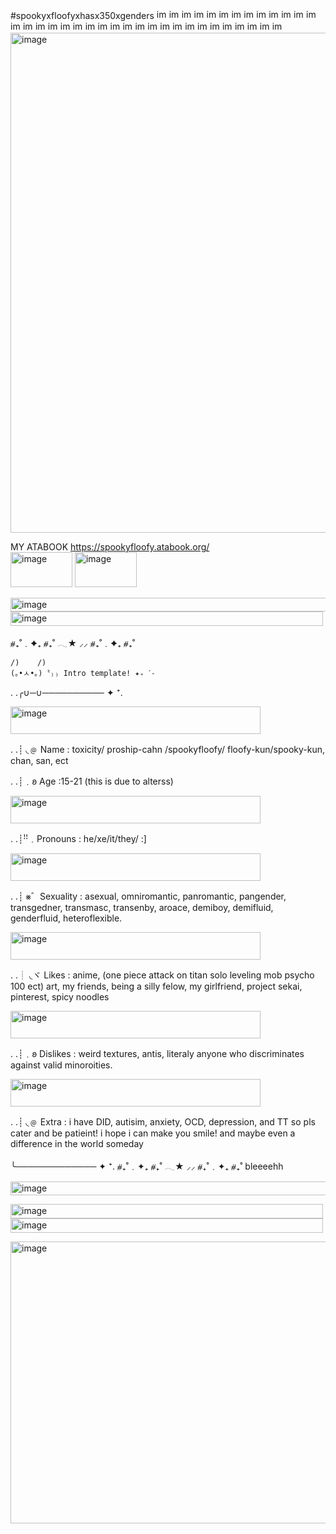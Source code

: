 #spookyxfloofyxhasx350xgenders
<img width="16" height="16" alt="image" src="https://github.com/user-attachments/assets/542a0dcb-6104-4568-a2a7-3a36a4f50cd9" />
<img width="16" height="16" alt="image" src="https://github.com/user-attachments/assets/b746da29-1ed3-4253-95bc-37e7ea1e9383" />
<img width="16" height="16" alt="image" src="https://github.com/user-attachments/assets/cbb53715-7594-467d-82d1-f180fbd5bce2" />
<img width="16" height="16" alt="image" src="https://github.com/user-attachments/assets/2328ddb9-9cc4-420f-b254-7310bcb1798d" />
<img width="16" height="16" alt="image" src="https://github.com/user-attachments/assets/2d67f22a-39bc-45db-8a5a-76288bf981e3" />
<img width="16" height="16" alt="image" src="https://github.com/user-attachments/assets/8abbb519-774a-401e-93c5-67cd3007d311" />
<img width="16" height="16" alt="image" src="https://github.com/user-attachments/assets/cac7ead1-0f27-43a4-b716-11f5fa92a7c4" />
<img width="16" height="16" alt="image" src="https://github.com/user-attachments/assets/b2cad237-db0b-4a16-aa26-459029644e96" />
<img width="16" height="16" alt="image" src="https://github.com/user-attachments/assets/5241b9a8-0eb6-4348-9d0d-1e6c3103e14b" />
<img width="16" height="16" alt="image" src="https://github.com/user-attachments/assets/de1445c3-be43-4209-8888-254613b4ad74" />
<img width="16" height="16" alt="image" src="https://github.com/user-attachments/assets/8393c2e4-cc03-483f-a0a5-37c47a49e875" />
<img width="16" height="16" alt="image" src="https://github.com/user-attachments/assets/a2a04c10-f840-4baf-a347-b8688aaba192" />
<img width="16" height="16" alt="image" src="https://github.com/user-attachments/assets/536d5e58-9459-414e-8cc4-e51af7487d2a" />
<img width="16" height="16" alt="image" src="https://github.com/user-attachments/assets/b48504d1-f89f-4360-a9cd-b7546d3b251a" />
<img width="16" height="16" alt="image" src="https://github.com/user-attachments/assets/dafa62be-969e-47bd-bd70-c3395f4d6119" />
<img width="16" height="16" alt="image" src="https://github.com/user-attachments/assets/f2836358-66de-457f-87f6-6c0fe8b3c073" />
<img width="16" height="16" alt="image" src="https://github.com/user-attachments/assets/befc81f7-7d0a-459e-b814-48c127f65f48" />
<img width="16" height="16" alt="image" src="https://github.com/user-attachments/assets/156db104-571b-4c0e-aba6-610486fa7af1" />
<img width="16" height="16" alt="image" src="https://github.com/user-attachments/assets/d63f600e-3c2a-4ad7-8765-3a01d4f1e616" />
<img width="16" height="16" alt="image" src="https://github.com/user-attachments/assets/cf91cd86-0c7f-449c-b1f0-d4b3d3844969" />
<img width="16" height="16" alt="image" src="https://github.com/user-attachments/assets/f78dd2b8-0e7a-489e-a623-350fdf98da4a" />
<img width="16" height="16" alt="image" src="https://github.com/user-attachments/assets/23332061-abc4-4d42-95d8-b20dd32df17a" />
<img width="16" height="16" alt="image" src="https://github.com/user-attachments/assets/d75ae847-747a-4797-bf44-75a7937104aa" />
<img width="16" height="16" alt="image" src="https://github.com/user-attachments/assets/da7b7252-9389-4691-b3a3-f1347684f3c9" />
<img width="16" height="16" alt="image" src="https://github.com/user-attachments/assets/27f8dc57-53f3-4d3a-a0b5-15e2d6f57bae" />
<img width="16" height="16" alt="image" src="https://github.com/user-attachments/assets/ecd1878d-b247-4fb0-beee-83bd86691ace" />
<img width="16" height="16" alt="image" src="https://github.com/user-attachments/assets/50521109-804f-4e66-8a5d-1a75b2680a8b" />
<img width="16" height="16" alt="image" src="https://github.com/user-attachments/assets/c9bbf922-6a1a-4c7b-a127-31ab90629143" />
<img width="16" height="16" alt="image" src="https://github.com/user-attachments/assets/e3bdea30-8828-4a94-9029-f5bc65e3bf96" />
<img width="16" height="16" alt="image" src="https://github.com/user-attachments/assets/54e970cb-5c32-4c43-b4b3-4b5e6f69b755" />
<img width="16" height="16" alt="image" src="https://github.com/user-attachments/assets/ff890a64-1ee2-4b6b-8544-dc3aaf51d4d1" />
<img width="16" height="16" alt="image" src="https://github.com/user-attachments/assets/cb15bc32-d76e-43a5-8d6c-fe93c2c199da" />
<img width="16" height="16" alt="image" src="https://github.com/user-attachments/assets/88e5875a-5110-4b88-8fd2-33187116a1ea" />
<img width="16" height="16" alt="image" src="https://github.com/user-attachments/assets/4214bd17-4832-4ea2-be0d-a45ad7a46724" />
<img width="16" height="16" alt="image" src="https://github.com/user-attachments/assets/54bfe0f7-b4ff-4275-99f1-c3a23c2b62ff" />
<img width="1750" height="800" alt="image" src="https://github.com/user-attachments/assets/befd59f7-28f9-4787-b7ce-57b7e0e53b8c" />

MY ATABOOK https://spookyfloofy.atabook.org/                
<img width="99" height="56" alt="image" src="https://github.com/user-attachments/assets/96702501-1752-4b23-a862-114e8e69b5a4" />
<img width="99" height="56" alt="image" src="https://github.com/user-attachments/assets/6710328d-3d88-4554-911d-376c61ecb70e" />


<img width="600" height="22" alt="image" src="https://github.com/user-attachments/assets/331faaf3-b4fe-4384-bbdf-7761a53e26be" />
<img width="500" height="23" alt="image" src="https://github.com/user-attachments/assets/de11cfd4-acd5-4aed-9377-6ebde281be13" />


⧣₊˚﹒✦₊  ⧣₊˚  𓂃★    ⸝⸝ ⧣₊˚﹒✦₊  ⧣₊˚


    /)    /)
    (｡•ㅅ•｡)〝₎₎ Intro template! ✦₊ ˊ˗
    

. .╭∪─∪────────── ✦ ⁺.

<img width="400" height="44" alt="image" src="https://github.com/user-attachments/assets/19660849-dbab-446f-ae6d-13a68b3834af" />

. .┊ ◟﹫ Name : toxicity/ proship-cahn /spookyfloofy/ floofy-kun/spooky-kun, chan, san, ect

. .┊﹒𐐪 Age :15-21 (this is due to alterss)

<img width="400" height="44" alt="image" src="https://github.com/user-attachments/assets/33447c92-8845-4877-8e43-f492840c24ca" />

. .┊ꜝꜝ﹒Pronouns : he/xe/it/they/ :]

<img width="400" height="44" alt="image" src="https://github.com/user-attachments/assets/b91d08fd-01cd-4001-89f2-56b51cb853c1" />

. .┊ ⨳゛Sexuality : asexual, omniromantic, panromantic, pangender, transgedner, transmasc, transenby, aroace, demiboy, demifluid, genderfluid, heteroflexible.

<img width="400" height="44" alt="image" src="https://github.com/user-attachments/assets/7f666e58-1e72-4907-b803-021834868adf" />

. .┊ ◟ヾ Likes : anime, (one piece attack on titan solo leveling mob psycho 100 ect) art, my friends, being a silly felow, my girlfriend, project sekai, pinterest, spicy noodles

<img width="400" height="44" alt="image" src="https://github.com/user-attachments/assets/71b4e430-cc45-4ed3-9757-6caaef006c82" />

. .┊﹒𐐪 Dislikes :  weird textures, antis, literaly anyone who discriminates against valid minoroities.

<img width="400" height="44" alt="image" src="https://github.com/user-attachments/assets/316b8624-5822-4f70-9fd7-9332875600d6" />


. .┊ ◟﹫ Extra : i have DID, autisim, anxiety, OCD, depression, and TT so pls cater and be patieint! i hope i can make you smile! and maybe even a difference in the world someday
   
   ╰─────────────  ✦ ⁺.
⧣₊˚﹒✦₊  ⧣₊˚  𓂃★    ⸝⸝ ⧣₊˚﹒✦₊  ⧣₊˚
bleeeehh

<img width="600" height="22" alt="image" src="https://github.com/user-attachments/assets/4cc66df7-c693-4de8-9d9f-ccb6b4bdf382" />

<img width="500" height="23" alt="image" src="https://github.com/user-attachments/assets/36759f90-f70b-4098-aa0b-7ada1048ccf2" /> <img width="500" height="23" alt="image" src="https://github.com/user-attachments/assets/98e13368-16c3-4db8-96f8-9dc0494d906d" />

<img width="1184" height="451" alt="image" src="https://github.com/user-attachments/assets/64413bd0-b6da-476f-a9cc-d84acfc0272a" />




